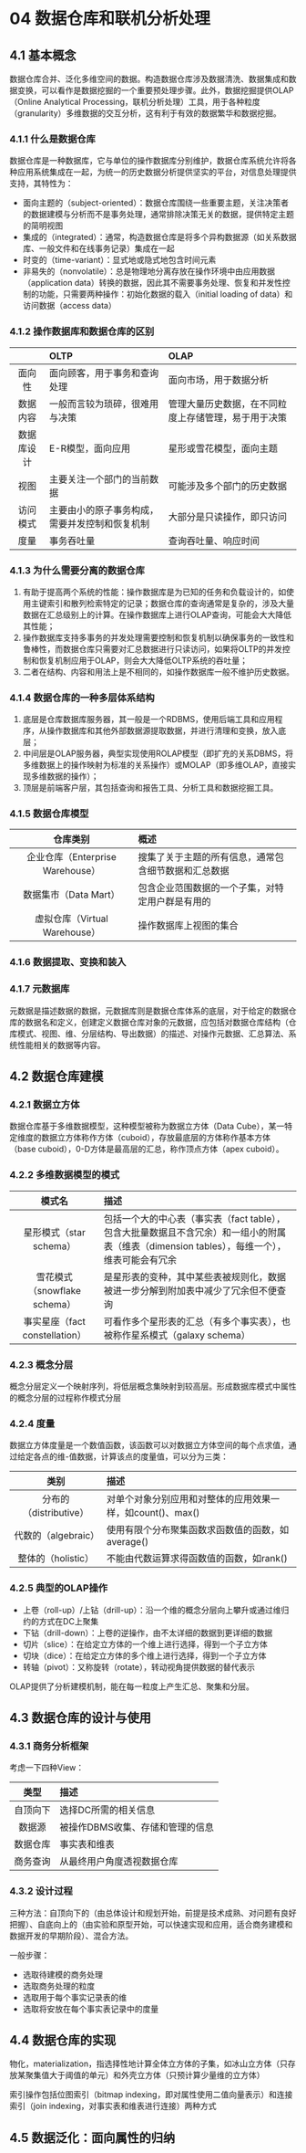 # 04 数据仓库和联机分析处理

## 4.1 基本概念

数据仓库合并、泛化多维空间的数据。构造数据仓库涉及数据清洗、数据集成和数据变换，可以看作是数据挖掘的一个重要预处理步骤。此外，数据挖掘提供OLAP（Online Analytical Processing，联机分析处理）工具，用于各种粒度（granularity）多维数据的交互分析，这有利于有效的数据繁华和数据挖掘。

### 4.1.1 什么是数据仓库

数据仓库是一种数据库，它与单位的操作数据库分别维护，数据仓库系统允许将各种应用系统集成在一起，为统一的历史数据分析提供坚实的平台，对信息处理提供支持，其特性为：

+ 面向主题的（subject-oriented）：数据仓库围绕一些重要主题，关注决策者的数据建模与分析而不是事务处理，通常排除决策无关的数据，提供特定主题的简明视图
+ 集成的（integrated）：通常，构造数据仓库是将多个异构数据源（如关系数据库、一般文件和在线事务记录）集成在一起
+ 时变的（time-variant）：显式地或隐式地包含时间元素
+ 非易失的（nonvolatile）：总是物理地分离存放在操作环境中由应用数据（application data）转换的数据，因此其不需要事务处理、恢复和并发性控制的功能，只需要两种操作：初始化数据的载入（initial loading of data）和访问数据（access data）

### 4.1.2 操作数据库和数据仓库的区别

||OLTP|OLAP|
|:----:|:----|:----|
|面向性|面向顾客，用于事务和查询处理|面向市场，用于数据分析|
|数据内容|一般而言较为琐碎，很难用与决策|管理大量历史数据，在不同粒度上存储管理，易于用于决策|
|数据库设计|E-R模型，面向应用|星形或雪花模型，面向主题|
|视图|主要关注一个部门的当前数据|可能涉及多个部门的历史数据|
|访问模式|主要由小的原子事务构成，需要并发控制和恢复机制|大部分是只读操作，即只访问|
|度量|事务吞吐量|查询吞吐量、响应时间|

### 4.1.3 为什么需要分离的数据仓库

1. 有助于提高两个系统的性能：操作数据库是为已知的任务和负载设计的，如使用主键索引和散列检索特定的记录；数据仓库的查询通常是复杂的，涉及大量数据在汇总级别上的计算。在操作数据库上进行OLAP查询，可能会大大降低其性能；
2. 操作数据库支持多事务的并发处理需要控制和恢复机制以确保事务的一致性和鲁棒性，而数据仓库只需要对汇总数据进行只读访问，如果将OLTP的并发控制和恢复机制应用于OLAP，则会大大降低OLTP系统的吞吐量；
3. 二者在结构、内容和用法上是不相同的，如操作数据库一般不维护历史数据。

### 4.1.4 数据仓库的一种多层体系结构

1. 底层是仓库数据库服务器，其一般是一个RDBMS，使用后端工具和应用程序，从操作数据库和其他外部数据源提取数据，并进行清理和变换，放入底层；
2. 中间层是OLAP服务器，典型实现使用ROLAP模型（即扩充的关系DBMS，将多维数据上的操作映射为标准的关系操作）或MOLAP（即多维OLAP，直接实现多维数据的操作）；
3. 顶层是前端客户层，其包括查询和报告工具、分析工具和数据挖掘工具。

### 4.1.5 数据仓库模型

|仓库类别|概述|
|:----:|:----|
|企业仓库（Enterprise Warehouse）|搜集了关于主题的所有信息，通常包含细节数据和汇总数据|
|数据集市（Data Mart）|包含企业范围数据的一个子集，对特定用户群是有用的|
|虚拟仓库（Virtual Warehouse）|操作数据库上视图的集合|

### 4.1.6 数据提取、变换和装入

### 4.1.7 元数据库

元数据是描述数据的数据，元数据库则是数据仓库体系的底层，对于给定的数据仓库的数据名和定义，创建定义数据仓库对象的元数据，应包括对数据仓库结构（仓库模式、视图、维、分层结构、导出数据）的描述、对操作元数据、汇总算法、系统性能相关的数据等内容。

## 4.2 数据仓库建模

### 4.2.1 数据立方体

数据仓库基于多维数据模型，这种模型被称为数据立方体（Data Cube），某一特定维度的数据立方体称作方体（cuboid），存放最底层的方体称作基本方体（base cuboid），0-D方体是最高层的汇总，称作顶点方体（apex cuboid）。

### 4.2.2 多维数据模型的模式

|模式名|描述|
|:----:|:----|
|星形模式（star schema）|包括一个大的中心表（事实表（fact table），包含大批量数据且不含冗余）和一组小的附属表（维表（dimension tables），每维一个），维表可能会有冗余|
|雪花模式（snowflake schema）|是星形表的变种，其中某些表被规则化，数据被进一步分解到附加表中减少了冗余但不便查询|
|事实星座（fact constellation）|可看作多个星形表的汇总（有多个事实表），也被称作星系模式（galaxy schema）|

### 4.2.3 概念分层

概念分层定义一个映射序列，将低层概念集映射到较高层。形成数据库模式中属性的概念分层的过程称作模式分层

### 4.2.4 度量

数据立方体度量是一个数值函数，该函数可以对数据立方体空间的每个点求值，通过给定各点的维-值数据，计算该点的度量值，可以分为三类：

|类别|描述|
|:----:|:----|
|分布的（distributive）|对单个对象分别应用和对整体的应用效果一样，如count()、max()|
|代数的（algebraic）|使用有限个分布聚集函数求函数值的函数，如average()|
|整体的（holistic）|不能由代数运算求得函数值的函数，如rank()|

### 4.2.5 典型的OLAP操作

+ 上卷（roll-up）/上钻（drill-up）：沿一个维的概念分层向上攀升或通过维归约的方式在DC上聚集
+ 下钻（drill-down）：上卷的逆操作，由不太详细的数据到更详细的数据
+ 切片（slice）：在给定立方体的一个维上进行选择，得到一个子立方体
+ 切块（dice）：在给定立方体的多个维上进行选择，得到一个子立方体
+ 转轴（pivot）：又称旋转（rotate），转动视角提供数据的替代表示

OLAP提供了分析建模机制，能在每一粒度上产生汇总、聚集和分层。

## 4.3 数据仓库的设计与使用

### 4.3.1 商务分析框架

考虑一下四种View：

|类型|描述|
|:----:|:----|
|自顶向下|选择DC所需的相关信息|
|数据源|被操作DBMS收集、存储和管理的信息|
|数据仓库|事实表和维表|
|商务查询|从最终用户角度透视数据仓库|

### 4.3.2 设计过程

三种方法：自顶向下的（由总体设计和规划开始，前提是技术成熟、对问题有良好把握）、自底向上的（由实验和原型开始，可以快速实现和应用，适合商务建模和数据开发的早期阶段）、混合方法。

一般步骤：
+ 选取待建模的商务处理
+ 选取商务处理的粒度
+ 选取用于每个事实记录表的维
+ 选取将安放在每个事实表记录中的度量

## 4.4 数据仓库的实现

物化，materialization，指选择性地计算全体立方体的子集，如冰山立方体（只存放某聚集值大于阈值的单元）和外壳立方体（只预计算少量维的立方体）

索引操作包括位图索引（bitmap indexing，即对属性使用二值向量表示）和连接索引（join indexing，对事实表和维表进行连接）两种方式

## 4.5 数据泛化：面向属性的归纳